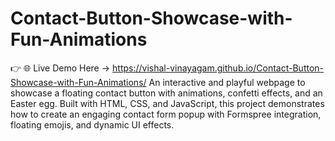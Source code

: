 # Contact-Button-Showcase-with-Fun-Animations
👉 🌐 Live Demo Here -> https://vishal-vinayagam.github.io/Contact-Button-Showcase-with-Fun-Animations/
An interactive and playful webpage to showcase a floating contact button with animations, confetti effects, and an Easter egg. Built with HTML, CSS, and JavaScript, this project demonstrates how to create an engaging contact form popup with Formspree integration, floating emojis, and dynamic UI effects.
